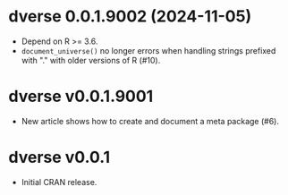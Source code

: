 <!-- NEWS.md is maintained by https://cynkra.github.io/fledge, do not edit -->

# dverse 0.0.1.9002 (2024-11-05)

* Depend on R >= 3.6.
* `document_universe()` no longer errors when handling strings prefixed with "."
with older versions of R (#10).

# dverse v0.0.1.9001

* New article shows how to create and document a meta package (#6).

# dverse v0.0.1

* Initial CRAN release.
